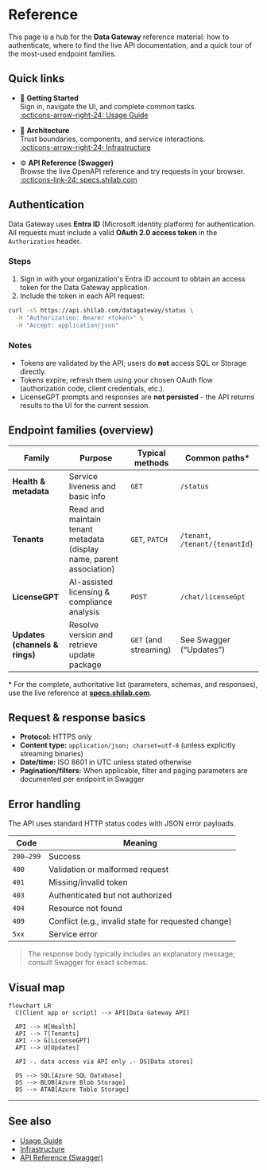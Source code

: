 # Reference

This page is a hub for the **Data Gateway** reference material: how to authenticate, where to find the live API documentation, and a quick tour of the most-used endpoint families.

## Quick links

<div class="grid cards" markdown>

- :rocket: **Getting Started**  
  Sign in, navigate the UI, and complete common tasks.  
  [:octicons-arrow-right-24: Usage Guide](../Usage-Guide/index.md)

- :triangular_ruler: **Architecture**  
  Trust boundaries, components, and service interactions.  
  [:octicons-arrow-right-24: Infrastructure](../Architecture/Infrastructure.md)

- :gear: **API Reference (Swagger)**  
  Browse the live OpenAPI reference and try requests in your browser.  
  [:octicons-link-24: specs.shilab.com](https://specs.shilab.com)

</div>

## Authentication

Data Gateway uses **Entra ID** (Microsoft identity platform) for authentication.  
All requests must include a valid **OAuth 2.0 access token** in the `Authorization` header.

### Steps

1. Sign in with your organization's Entra ID account to obtain an access token for the Data Gateway application.  
2. Include the token in each API request:

```bash
curl -sS https://api.shilab.com/datagateway/status \
  -H "Authorization: Bearer <token>" \
  -H "Accept: application/json"
```

### Notes

- Tokens are validated by the API; users do **not** access SQL or Storage directly.
- Tokens expire; refresh them using your chosen OAuth flow (authorization code, client credentials, etc.).  
- LicenseGPT prompts and responses are **not persisted** - the API returns results to the UI for the current session.

## Endpoint families (overview)

| Family | Purpose | Typical methods | Common paths* |
|---|---|---|---|
| **Health & metadata** | Service liveness and basic info | `GET` | `/status` |
| **Tenants** | Read and maintain tenant metadata (display name, parent association) | `GET`, `PATCH` | `/tenant`, `/tenant/{tenantId}` |
| **LicenseGPT** | AI-assisted licensing & compliance analysis | `POST` | `/chat/licenseGpt` |
| **Updates (channels & rings)** | Resolve version and retrieve update package | `GET` (and streaming) | See Swagger (“Updates”) |

\* For the complete, authoritative list (parameters, schemas, and responses), use the live reference at **[specs.shilab.com](https://specs.shilab.com)**.

## Request & response basics

- **Protocol:** HTTPS only  
- **Content type:** `application/json; charset=utf-8` (unless explicitly streaming binaries)  
- **Date/time:** ISO 8601 in UTC unless stated otherwise  
- **Pagination/filters:** When applicable, filter and paging parameters are documented per endpoint in Swagger

## Error handling

The API uses standard HTTP status codes with JSON error payloads.

| Code | Meaning |
|---|---|
| `200–299` | Success |
| `400` | Validation or malformed request |
| `401` | Missing/invalid token |
| `403` | Authenticated but not authorized |
| `404` | Resource not found |
| `409` | Conflict (e.g., invalid state for requested change) |
| `5xx` | Service error |

> The response body typically includes an explanatory message; consult Swagger for exact schemas.

## Visual map

```mermaid
flowchart LR
  C[Client app or script] --> API[Data Gateway API]

  API --> H[Health]
  API --> T[Tenants]
  API --> G[LicenseGPT]
  API --> U[Updates]

  API -. data access via API only .- DS[Data stores]

  DS --> SQL[Azure SQL Database]
  DS --> BLOB[Azure Blob Storage]
  DS --> ATAB[Azure Table Storage]
```

---

## See also

- [Usage Guide](../Usage-Guide/index.md)  
- [Infrastructure](../Architecture/Infrastructure.md)  
- [API Reference (Swagger)](https://specs.shilab.com)
